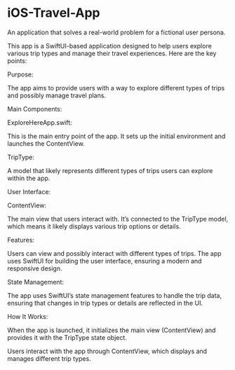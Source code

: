 # iOS-Travel-App
An application that solves a real-world problem for a fictional user persona.

This app is a SwiftUI-based application designed to help users explore various trip types and manage their travel experiences. Here are the key points:

Purpose:

The app aims to provide users with a way to explore different types of trips and possibly manage travel plans.


Main Components:

ExploreHereApp.swift: 

This is the main entry point of the app. It sets up the initial environment and launches the ContentView.

TripType: 

A model that likely represents different types of trips users can explore within the app.


User Interface:

ContentView: 

The main view that users interact with. It’s connected to the TripType model, which means it likely displays various trip options or details.

Features:

Users can view and possibly interact with different types of trips.
The app uses SwiftUI for building the user interface, ensuring a modern and responsive design.


State Management:

The app uses SwiftUI’s state management features to handle the trip data, ensuring that changes in trip types or details are reflected in the UI.


How It Works:

When the app is launched, it initializes the main view (ContentView) and provides it with the TripType state object.

Users interact with the app through ContentView, which displays and manages different trip types.
